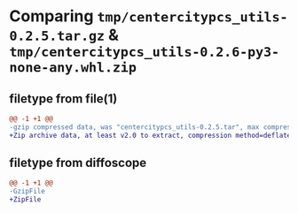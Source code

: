 # Comparing `tmp/centercitypcs_utils-0.2.5.tar.gz` & `tmp/centercitypcs_utils-0.2.6-py3-none-any.whl.zip`

## filetype from file(1)

```diff
@@ -1 +1 @@
-gzip compressed data, was "centercitypcs_utils-0.2.5.tar", max compression
+Zip archive data, at least v2.0 to extract, compression method=deflate
```

## filetype from diffoscope

```diff
@@ -1 +1 @@
-GzipFile
+ZipFile
```

